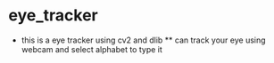 # eye_tracker
* this is a eye tracker using cv2 and dlib 
** can track your eye using webcam and select alphabet to type it 
